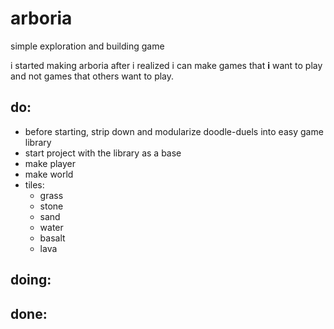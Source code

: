 # arboria
simple exploration and building game

i started making arboria after i realized i can make games that 
**i** want to play and not games that others want to play.

## do:
- before starting, strip down and modularize doodle-duels into easy game library
- start project with the library as a base
- make player
- make world
- tiles:
    - grass
    - stone
    - sand
    - water
    - basalt
    - lava

## doing:

## done:


